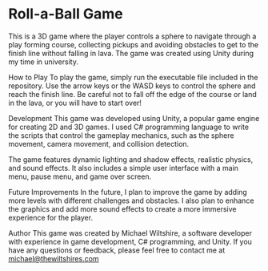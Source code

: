 # Roll-a-Ball Game

This is a 3D game where the player controls a sphere to navigate through a play forming course, collecting pickups and avoiding obstacles to get to the finish line without falling in lava. The game was created using Unity during my time in university.

How to Play
To play the game, simply run the executable file included in the repository. Use the arrow keys or the WASD keys to control the sphere and reach the finish line. Be careful not to fall off the edge of the course or land in the lava, or you will have to start over!

Development
This game was developed using Unity, a popular game engine for creating 2D and 3D games. I used C# programming language to write the scripts that control the gameplay mechanics, such as the sphere movement, camera movement, and collision detection.

The game features dynamic lighting and shadow effects, realistic physics, and sound effects. It also includes a simple user interface with a main menu, pause menu, and game over screen.

Future Improvements
In the future, I plan to improve the game by adding more levels with different challenges and obstacles. I also plan to enhance the graphics and add more sound effects to create a more immersive experience for the player.

Author
This game was created by Michael Wiltshire, a software developer with experience in game development, C# programming, and Unity. If you have any questions or feedback, please feel free to contact me at michael@thewiltshires.com
